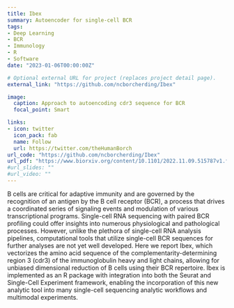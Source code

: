 ```yaml
---
title: Ibex
summary: Autoencoder for single-cell BCR
tags:
- Deep Learning
- BCR
- Immunology
- R
- Software
date: "2023-01-06T00:00:00Z"

# Optional external URL for project (replaces project detail page).
external_link: "https://github.com/ncborcherding/Ibex"

image:
  caption: Approach to autoencoding cdr3 sequence for BCR
  focal_point: Smart

links:
- icon: twitter
  icon_pack: fab
  name: Follow
  url: https://twitter.com/theHumanBorch
url_code: "https://github.com/ncborcherding/Ibex"
url_pdf: "https://www.biorxiv.org/content/10.1101/2022.11.09.515787v1.full.pdf+html"
#url_slides: ""
#url_video: ""
---
```


B cells are critical for adaptive immunity and are governed by the recognition of an antigen by the B cell receptor (BCR), a process that drives a coordinated series of signaling events and modulation of various transcriptional programs. Single-cell RNA sequencing with paired BCR profiling could offer insights into numerous physiological and pathological processes. However, unlike the plethora of single-cell RNA analysis pipelines, computational tools that utilize single-cell BCR sequences for further analyses are not yet well developed. Here we report Ibex, which vectorizes the amino acid sequence of the complementarity-determining region 3 (cdr3) of the immunoglobulin heavy and light chains, allowing for unbiased dimensional reduction of B cells using their BCR repertoire. Ibex is implemented as an R package with integration into both the Seurat and Single-Cell Experiment framework, enabling the incorporation of this new analytic tool into many single-cell sequencing analytic workflows and multimodal experiments.
